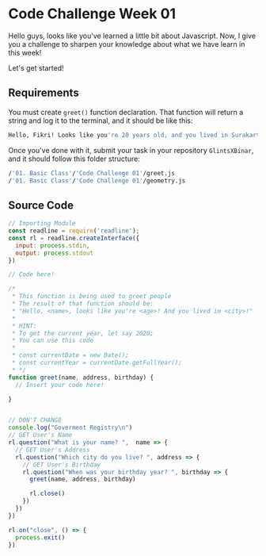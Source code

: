 # Code Challenge Week 01

Hello guys, looks like you've learned a little bit about Javascript. Now, I give you a challenge to sharpen your knowledge about what we have learn in this week!

Let's get started!

## Requirements

You must create `greet()` function declaration. That function will return a string and log it to the terminal, and it should be like this:

```bash
Hello, Fikri! Looks like you're 20 years old, and you lived in Surakarta!
```

Once you've done with it, submit your task in your repository `GlintsXBinar`, and it should follow this folder structure:

```bash
/'01. Basic Class'/'Code Challenge 01'/greet.js
/'01. Basic Class'/'Code Challenge 01'/geometry.js
```

## Source Code

```javascript
// Importing Module
const readline = require('readline');
const rl = readline.createInterface({
  input: process.stdin,
  output: process.stdout
})

// Code here!

/*
 * This function is being used to greet people
 * The result of that function should be:
 * "Hello, <name>, looks like you're <age>! And you lived in <city>!"
 *
 * HINT:
 * To get the current year, let say 2020;
 * You can use this code
 *
 * const currentDate = new Date();
 * const currentYear = currentDate.getFullYear();
 * */
function greet(name, address, birthday) {
  // Insert your code here!

}


// DON'T CHANGE
console.log("Goverment Registry\n")
// GET User's Name
rl.question("What is your name? ",  name => { 
  // GET User's Address
  rl.question("Which city do you live? ", address => {
    // GET User's Birthday
    rl.question("When was your birthday year? ", birthday => {
      greet(name, address, birthday)

      rl.close()
    })
  })
})

rl.on("close", () => {
  process.exit()
})
```

